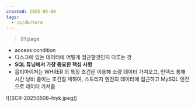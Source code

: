 ```yaml
---
created: 2025-05-08
tags:
  - cs/db/term
---
```

> 81 page
- access condition
- 디스크에 있는 데이터에 어떻게 접근할것인지 다루는 것
- **SQL 튜닝에서 가장 중요한 핵심 사항**
- 옵티마이저는 WHRER 의 특정 조건문 이용해 소량 데이터 가져오고, 인덱스 통해 시간 낭비 줄이는 조건절 택하여, 스토리지 엔진의 데이터에 접근하고 MySQL 엔진으로 데이터 가져옴

![[SCR-20250508-hiyk.jpeg]]